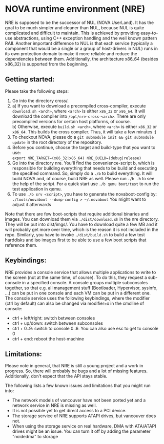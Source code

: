 NOVA runtime environment (NRE)
==============================

NRE is supposed to be the successor of NUL (NOVA UserLand). It has the goal
to be much simpler and cleaner than NUL, because NUL is quite complicated and
difficult to maintain. This is achieved by providing easy-to-use abstractions,
using C++ exception handling and the well known pattern RAII.
Another important difference to NUL is that each service (typically a
component that would be a single or a group of host-drivers in NUL) runs in
its own protection domain to make it more reliable and reduce the dependencies
between them. Additionally, the architecture x86_64 (besides x86_32) is
supported from the beginning.


Getting started:
----------------

Please take the following steps:

1.  Go into the directory cross/.
2.  a) If you want to download a precompiled cross-compiler, execute
    `download.sh <arch>`, where `<arch>` is either `x86_32` or `x86_64`.
    It will download the compiler into `/opt/nre-cross-<arch>`. There are only
    precompiled versions for certain host platforms, of course.  
    b) Otherwise, execute `build.sh <arch>`, where `<arch>` is either `x86_32`
    or `x86_64`. This builds the cross compiler. Thus, it will take a few
    minutes :)
3.  To checkout NOVA, please do a `git submodule init && git submodule update`
    in the root directory of the repository.
4.  Before you continue, choose the target and build-type that you want to use:  
    `export NRE_TARGET=(x86_32|x86_64) NRE_BUILD=(debug|release)`
5.  Go into the directory nre. You'll find the convenience-script b, which is
    responsible for building everything that needs to be build and executing
    the specified command. So, simply do a `./b` to build everything. It will
    build NOVA and, of course, build NRE as well. Please run `./b -h` to see
    the help of the script. For a quick start use `./b qemu boot/test` to run
    the test application in qemu.
6.  To use `./b srv <script>`, you have to generate the novaboot-config by:  
    `./tools/novaboot --dump-config > ~/.novaboot`
    You might want to adjust it afterwards

Note that there are few boot-scripts that require additional binaries and
images. You can download them via `./dist/download.sh` in the nre directory. They
will be put into dist/imgs/. You have to download quite a few MB and it will
probably get more over time, which is the reason it is not included in the
repo. Similarly, you have to invoke `./dist/build.sh` to build a few test
harddisks and iso images first to be able to use a few boot scripts that
reference them.


Keybindings:
------------

NRE provides a console service that allows multiple applications to write to
the screen (not at the same time, of course). To do this, they request a sub-
console in a specified console. A console groups multiple subconsoles together,
so that e.g. all management stuff (Bootloader, Hypervisor, sysinfo, ...) can
be put in one console and each VM can be put in a different one. The console
service uses the following keybindings, where the modifier (ctrl by default)
can also be changed via modifier=x in the cmdline of console:

* ctrl + left/right: switch between consoles
* ctrl + up/down: switch between subconsoles
* ctrl + 0..9: switch to console 0..9. You can also use esc to get to console 0
* ctrl + end: reboot the host-machine


Limitations:
------------

Please note in general, that NRE is still a young project and a work in
progress. So, there will probably be bugs and a lot of missing features.
Additionally, don't expect that the API stays stable.

The following lists a few known issues and limitations that you might run into:

* The network models of vancouver have not been ported yet and a network service
  in NRE is missing as well.
* It is not possible yet to get direct access to a PCI device.
* The storage service of NRE supports ATAPI drives, but vancouver does not.
* When using the storage service on real hardware, DMA with ATA/ATAPI drives
  might be an issue. You can turn it off by adding the parameter "noidedma" to
  storage

